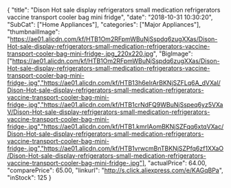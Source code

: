 {
	"title": "Dison Hot sale display refrigerators small medication refrigerators  vaccine transport cooler bag mini fridge",
	"date": "2018-10-31 10:30:20",
	"SubCat": ["Home Appliances"],
	"categories": ["Major Appliances"],
	"thumbnailImage": "https://ae01.alicdn.com/kf/HTB1Om2RFpmWBuNjSspdq6zugXXas/Dison-Hot-sale-display-refrigerators-small-medication-refrigerators-vaccine-transport-cooler-bag-mini-fridge-.jpg_220x220.jpg",
	"BigImage": ["https://ae01.alicdn.com/kf/HTB1Om2RFpmWBuNjSspdq6zugXXas/Dison-Hot-sale-display-refrigerators-small-medication-refrigerators-vaccine-transport-cooler-bag-mini-fridge-.jpg","https://ae01.alicdn.com/kf/HTB13h6elrArBKNjSZFLq6A_dVXal/Dison-Hot-sale-display-refrigerators-small-medication-refrigerators-vaccine-transport-cooler-bag-mini-fridge-.jpg","https://ae01.alicdn.com/kf/HTB1crNdFQ9WBuNjSspeq6yz5VXaV/Dison-Hot-sale-display-refrigerators-small-medication-refrigerators-vaccine-transport-cooler-bag-mini-fridge-.jpg","https://ae01.alicdn.com/kf/HTB1.kmrlAomBKNjSZFqq6xtqVXac/Dison-Hot-sale-display-refrigerators-small-medication-refrigerators-vaccine-transport-cooler-bag-mini-fridge-.jpg","https://ae01.alicdn.com/kf/HTB1vrwcmBnTBKNjSZPfq6zf1XXaO/Dison-Hot-sale-display-refrigerators-small-medication-refrigerators-vaccine-transport-cooler-bag-mini-fridge-.jpg"],
	"actualPrice": 64.00,
	"comparePrice": 65.00,
	"linkurl": "http://s.click.aliexpress.com/e/KAGqBPa",
	"inStock": 125
}
